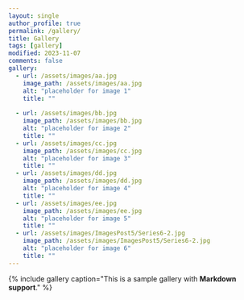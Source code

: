 ```yaml
---
layout: single
author_profile: true
permalink: /gallery/
title: Gallery
tags: [gallery]
modified: 2023-11-07
comments: false
gallery:
  - url: /assets/images/aa.jpg
    image_path: /assets/images/aa.jpg
    alt: "placeholder for image 1"
    title: ""
    
  - url: /assets/images/bb.jpg
    image_path: /assets/images/bb.jpg
    alt: "placeholder for image 2"
    title: ""
  - url: /assets/images/cc.jpg
    image_path: /assets/images/cc.jpg
    alt: "placeholder for image 3"
    title: ""  
  - url: /assets/images/dd.jpg
    image_path: /assets/images/dd.jpg
    alt: "placeholder for image 4"
    title: ""
  - url: /assets/images/ee.jpg
    image_path: /assets/images/ee.jpg
    alt: "placeholder for image 5"
    title: ""      
  - url: /assets/images/ImagesPost5/Series6-2.jpg
    image_path: /assets/images/ImagesPost5/Series6-2.jpg
    alt: "placeholder for image 6"
    title: ""   
---
```


{% include gallery caption="This is a sample gallery with **Markdown support**." %}